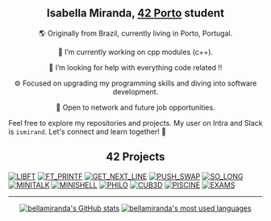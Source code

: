<h2 align="center"><strong>Isabella Miranda</strong>, <a href="https://www.42porto.com/">42 Porto</a> student </h2>


<!-- 
LINKS AND BANNERS FOR EMAIL LINKED IN ETC centered using markdown
-->

<!--<div align="center">
  <a href="mailto:isabellamcl@hotmail.com">
    <img src="https://img.shields.io/badge/-Gmail-%23333?style=for-the-badge&logo=gmail&logoColor=white" target="_blank" alt="Gmail">
  </a>
  <a href="LINKED IN AQUI HTTPS" target="_blank">
    <img src="https://img.shields.io/badge/-LinkedIn-%230077B5?style=for-the-badge&logo=linkedin&logoColor=white" target="_blank" alt="LinkedIn">
  </a>-->

<!--
<p align="center">⬆️   Contact me here   ⬆️</p>
-->

<p align="center">🌎 Originally from Brazil, currently living in Porto, Portugal.</p>
<p align="center">🔭 I’m currently working on cpp modules (c++).</p>
<p align="center">🤔 I’m looking for help with everything code related !!</p>
<p align="center">⚙️ Focused on upgrading my programming skills and diving into software development.</p>
<p align="center">💬 Open to network and future job opportunities.</p>

Feel free to explore my repositories and projects. My user on Intra and Slack is <code>ismirand</code>. Let's connect and learn together! 🚀
<!-- Usefull links for me and you.
LINKED IN !   
HERE     https://dev.to/arnabdeypolimi/some-useful-resources-for-github-readme-122c
         https://codemaker2016.medium.com/tips-and-tricks-to-create-an-awesome-github-profile-readme-ce3825a355c7
-->
<h2 align="center"><strong>42 Projects</strong></h2>

[![LIBFT](https://github.com/bellamiranda/42-project-badges/blob/main/badges/libftm.png)](https://github.com/bellamiranda/libft) [![FT_PRINTF](https://github.com/bellamiranda/42-project-badges/blob/main/badges/ft_printfn.png)](https://github.com/bellamiranda/ft_printf) [![GET_NEXT_LINE](https://github.com/bellamiranda/42-project-badges/blob/main/badges/get_next_linem.png)](https://github.com/bellamiranda/get_next_line) [![PUSH_SWAP](https://github.com/bellamiranda/42-project-badges/blob/main/badges/push_swapm.png)](https://github.com/bellamiranda/push_swap) [![SO_LONG](https://github.com/bellamiranda/42-project-badges/blob/main/badges/so_longm.png)](https://github.com/bellamiranda/so_long) [![MINITALK](https://github.com/bellamiranda/42-project-badges/blob/main/badges/minitalkm.png)](https://github.com/bellamiranda/minitalk) [![MINISHELL](https://github.com/bellamiranda/42-project-badges/blob/main/badges/minishelln.png)](https://github.com/bellamiranda/42_minishell) [![PHILO](https://github.com/bellamiranda/42-project-badges/blob/main/badges/philosophersn.png)](https://github.com/bellamiranda/philosophers) [![CUB3D](https://github.com/bellamiranda/42-project-badges/blob/main/badges/cub3dm.png)](https://github.com/bellamiranda/42_CUB3D) [![PISCINE](https://github.com/bellamiranda/42-project-badges/blob/main/badges/volunteern.png)](https://github.com/bellamiranda/Piscine42) [![EXAMS](https://github.com/bellamiranda/42-project-badges/blob/main/badges/surveyn.png)](https://github.com/bellamiranda/42_exams)

--------------------------------------------------------------------------------------------------

<div align="center">

[![bellamiranda's GitHub stats](https://github-readme-stats.vercel.app/api?username=bellamiranda&count_private=true&include_all_commits=true&show_icons=true&hide=issues&hide_border=true&bg_color=00000000&theme=dark)](https://github.com/bellamiranda?tab=repositories) [![bellamiranda's most used languages](https://github-readme-stats.vercel.app/api/top-langs/?username=bellamiranda&layout=compact&hide_border=true&bg_color=00000000&theme=dark)](https://github.com/bellamiranda?tab=repositories)

</div>

